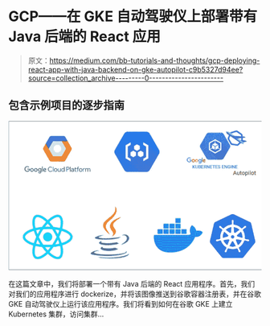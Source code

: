 # GCP——在 GKE 自动驾驶仪上部署带有 Java 后端的 React 应用

> 原文：<https://medium.com/bb-tutorials-and-thoughts/gcp-deploying-react-app-with-java-backend-on-gke-autopilot-c9b5327d94ee?source=collection_archive---------0----------------------->

## 包含示例项目的逐步指南

![](img/5fbd0bcf6cc0a9ef5613a7eb48ed5958.png)

在这篇文章中，我们将部署一个带有 Java 后端的 React 应用程序。首先，我们对我们的应用程序进行 dockerize，并将该图像推送到谷歌容器注册表，并在谷歌 GKE 自动驾驶仪上运行该应用程序。我们将看到如何在谷歌 GKE 上建立 Kubernetes 集群，访问集群…